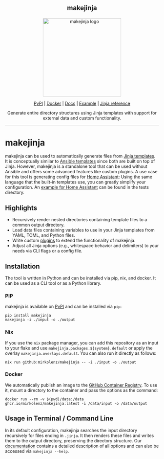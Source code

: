 <!-- markdownlint-disable MD033 MD041 -->
<h2><p align="center">makejinja</p></h2>
<p align="center">
  <img width="256px" alt="makejinja logo" src="https://raw.githubusercontent.com/mirkolenz/makejinja/main/assets/logo.png" />
</p>
<p align="center">
  <a href="https://pypi.org/project/makejinja/">PyPI</a> |
  <a href="https://github.com/users/mirkolenz/packages/container/package/makejinja">Docker</a> |
  <a href="https://mirkolenz.github.io/makejinja">Docs</a> |
  <a href="https://github.com/mirkolenz/makejinja/tree/main/tests/data">Example</a> |
  <a href="https://jinja.palletsprojects.com/en/3.1.x/templates">Jinja reference</a>
</p>
<p align="center">
  Generate entire directory structures using Jinja templates with support for external data and custom functionality.
</p>

---

# makejinja

makejinja can be used to automatically generate files from [Jinja templates](https://jinja.palletsprojects.com/en/3.1.x/templates).
It is conceptually similar to [Ansible templates](https://docs.ansible.com/ansible/latest/collections/ansible/builtin/template_module.html) since both are built on top of Jinja.
However, makejinja is a standalone tool that can be used without Ansible and offers some advanced features like custom plugins.
A use case for this tool is generating config files for [Home Assistant](https://www.home-assistant.io/):
Using the same language that the built-in templates use, you can greatly simplify your configuration.
An [example for Home Assistant](https://github.com/mirkolenz/makejinja/tree/main/tests/data) can be found in the tests directory.

## Highlights

- Recursively render nested directories containing template files to a common output directory.
- Load data files containing variables to use in your Jinja templates from YAML, TOML, and Python files.
- Write custom [plugins](https://mirkolenz.github.io/makejinja/makejinja/plugin.html#Plugin) to extend the functionality of makejinja.
- Adjust all Jinja options (e.g., whitespace behavior and delimiters) to your needs via CLI flags or a config file.

## Installation

The tool is written in Python and can be installed via pip, nix, and docker.
It can be used as a CLI tool or as a Python library.

### PIP

makejinja is available on [PyPI](https://pypi.org/project/makejinja/) and can be installed via `pip`:

```shell
pip install makejinja
makejinja -i ./input -o ./output
```

### Nix

If you use the `nix` package manager, you can add this repository as an input to your flake and use `makejinja.packages.${system}.default` or apply the overlay `makejinja.overlays.default`.
You can also run it directly as follows:

```shell
nix run github:mirkolenz/makejinja -- -i ./input -o ./output
```

### Docker

We automatically publish an image to the [GitHub Container Registry](https://ghcr.io/mirkolenz/makejinja).
To use it, mount a directory to the container and pass the options as the command:

```shell
docker run --rm -v $(pwd)/data:/data ghcr.io/mirkolenz/makejinja:latest -i /data/input -o /data/output
```

## Usage in Terminal / Command Line

In its default configuration, makejinja searches the input directory recursively for files ending in `.jinja`.
It then renders these files and writes them to the output directory, preserving the directory structure.
Our [documentation](https://mirkolenz.github.io/makejinja/makejinja/cli.html) contains a detailed description of all options and can also be accessed via `makejinja --help`.
